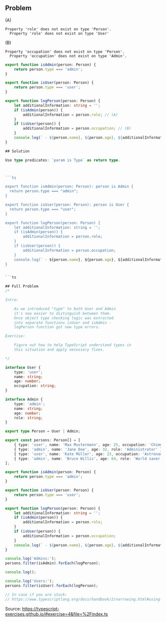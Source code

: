 ## Problem


(A)
```
Property 'role' does not exist on type 'Person'.
  Property 'role' does not exist on type 'User'
```

(B)
```
Property 'occupation' does not exist on type 'Person'.
  Property 'occupation' does not exist on type 'Admin'.
```

```ts
export function isAdmin(person: Person) {
    return person.type === 'admin';
}

export function isUser(person: Person) {
    return person.type === 'user';
}

export function logPerson(person: Person) {
    let additionalInformation: string = '';
    if (isAdmin(person)) {
        additionalInformation = person.role; // (A)
    }
    if (isUser(person)) {
        additionalInformation = person.occupation; // (B)
    }
    console.log(` - ${person.name}, ${person.age}, ${additionalInformation}`);
}

## Solution

Use type predicates: `param is Type` as return type.



```ts

export function isAdmin(person: Person): person is Admin {
  return person.type === "admin";
}

export function isUser(person: Person): person is User {
  return person.type === "user";
}

export function logPerson(person: Person) {
    let additionalInformation: string = '';
    if (isAdmin(person)) {
        additionalInformation = person.role;
    }
    if (isUser(person)) {
        additionalInformation = person.occupation;
    }
    console.log(` - ${person.name}, ${person.age}, ${additionalInformation}`);
}


```ts

## Full Problem
/*

Intro:

    As we introduced "type" to both User and Admin
    it's now easier to distinguish between them.
    Once object type checking logic was extracted
    into separate functions isUser and isAdmin -
    logPerson function got new type errors.

Exercise:

    Figure out how to help TypeScript understand types in
    this situation and apply necessary fixes.

*/

interface User {
    type: 'user';
    name: string;
    age: number;
    occupation: string;
}

interface Admin {
    type: 'admin';
    name: string;
    age: number;
    role: string;
}

export type Person = User | Admin;

export const persons: Person[] = [
    { type: 'user', name: 'Max Mustermann', age: 25, occupation: 'Chimney sweep' },
    { type: 'admin', name: 'Jane Doe', age: 32, role: 'Administrator' },
    { type: 'user', name: 'Kate Müller', age: 23, occupation: 'Astronaut' },
    { type: 'admin', name: 'Bruce Willis', age: 64, role: 'World saver' }
];

export function isAdmin(person: Person) {
    return person.type === 'admin';
}

export function isUser(person: Person) {
    return person.type === 'user';
}

export function logPerson(person: Person) {
    let additionalInformation: string = '';
    if (isAdmin(person)) {
        additionalInformation = person.role;
    }
    if (isUser(person)) {
        additionalInformation = person.occupation;
    }
    console.log(` - ${person.name}, ${person.age}, ${additionalInformation}`);
}

console.log('Admins:');
persons.filter(isAdmin).forEach(logPerson);

console.log();

console.log('Users:');
persons.filter(isUser).forEach(logPerson);

// In case if you are stuck:
// https://www.typescriptlang.org/docs/handbook/2/narrowing.html#using-type-predicates

```

Source: https://typescript-exercises.github.io/#exercise=4&file=%2Findex.ts
